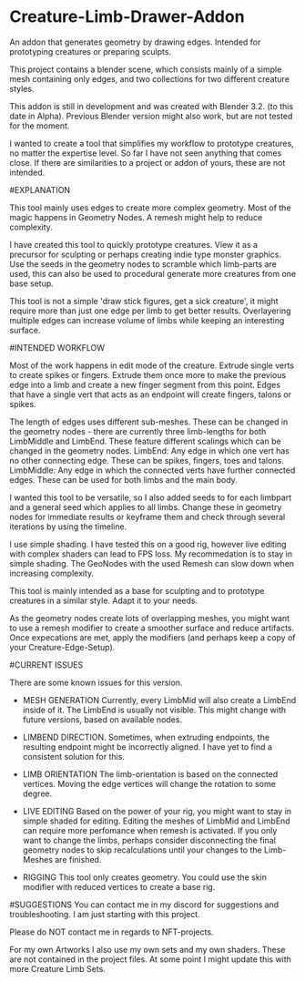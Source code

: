 # Creature-Limb-Drawer-Addon
An addon that generates geometry by drawing edges. Intended for prototyping creatures or preparing sculpts.

This project contains a blender scene, which consists mainly of a simple mesh containing only edges, and two collections for two different creature styles.

This addon is still in development and was created with Blender 3.2. (to this date in Alpha). Previous Blender version might also work, but are not tested for the moment.

I wanted to create a tool that simplifies my workflow to prototype creatures, no matter the expertise level.
So far I have not seen anything that comes close. If there are similarities to a project or addon of yours, these are not intended. 

#EXPLANATION

This tool mainly uses edges to create more complex geometry. 
Most of the magic happens in Geometry Nodes. A remesh might help to reduce complexity.

I have created this tool to quickly prototype creatures. View it as a precursor for sculpting or perhaps creating indie type monster graphics.
Use the seeds in the geometry nodes to scramble which limb-parts are used, this can also be used to procedural generate more creatures from one base setup.

This tool is not a simple 'draw stick figures, get a sick creature', it might require more than just one edge per limb to get better results. 
Overlayering multiple edges can increase volume of limbs while keeping an interesting surface.

#INTENDED WORKFLOW

Most of the work happens in edit mode of the creature. Extrude single verts to create spikes or fingers. Extrude them once more to make the previous edge into a limb and create a new finger segment from this point.
Edges that have a single vert that acts as an endpoint will create fingers, talons or spikes.

The length of edges uses different sub-meshes. These can be changed in the geometry nodes - there are currently three limb-lengths for both LimbMiddle and LimbEnd. These feature different scalings which can be changed in the geometry nodes.
LimbEnd: Any edge in which one vert has no other connecting edge. These can be spikes, fingers, toes and talons.
LimbMiddle: Any edge in which the connected verts have further connected edges. These can be used for both limbs and the main body.

I wanted this tool to be versatile, so I also added seeds to for each limbpart and a general seed which applies to all limbs. Change these in geometry nodes for immediate results or keyframe them and check through several iterations by using the timeline. 

I use simple shading. I have tested this on a good rig, however live editing with complex shaders can lead to FPS loss. My recommedation is to stay in simple shading. The GeoNodes with the used Remesh can slow down when increasing complexity.

This tool is mainly intended as a base for sculpting and to prototype creatures in a similar style. Adapt it to your needs.

As the geometry nodes create lots of overlapping meshes, you might want to use a remesh modifier to create a smoother surface and reduce artifacts.
Once expecations are met, apply the modifiers (and perhaps keep a copy of your Creature-Edge-Setup).

#CURRENT ISSUES

There are some known issues for this version. 

- MESH GENERATION
Currently, every LimbMid will also create a LimbEnd inside of it. The LimbEnd is usually not visible. This might change with future versions, based on available nodes.

- LIMBEND DIRECTION.
Sometimes, when extruding endpoints, the resulting endpoint might be incorrectly aligned. I have yet to find a consistent solution for this.

- LIMB ORIENTATION
The limb-orientation is based on the connected vertices. Moving the edge vertices will change the rotation to some degree.

- LIVE EDITING
Based on the power of your rig, you might want to stay in simple shaded for editing.
Editing the meshes of LimbMid and LimbEnd can require more perfomance when remesh is activated. If you only want to change the limbs, perhaps consider disconnecting the final geometry nodes to skip recalculations until your changes to the Limb-Meshes are finished.

- RIGGING
This tool only creates geometry. You could use the skin modifier with reduced vertices to create a base rig.

#SUGGESTIONS
You can contact me in my discord for suggestions and troubleshooting. I am just starting with this project.

Please do NOT contact me in regards to NFT-projects.

For my own Artworks I also use my own sets and my own shaders. These are not contained in the project files. 
At some point I might update this with more Creature Limb Sets.
